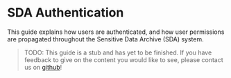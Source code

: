 # SDA Authentication

This guide explains how users are authenticated, and how user permissions are
propagated throughout the Sensitive Data Archive (SDA) system.

> TODO:
> This guide is a stub and has yet to be finished.
> If you have feedback to give on the content you would like to see, please contact us on
> [github](https://github.com/neicnordic/neic-sda)!
